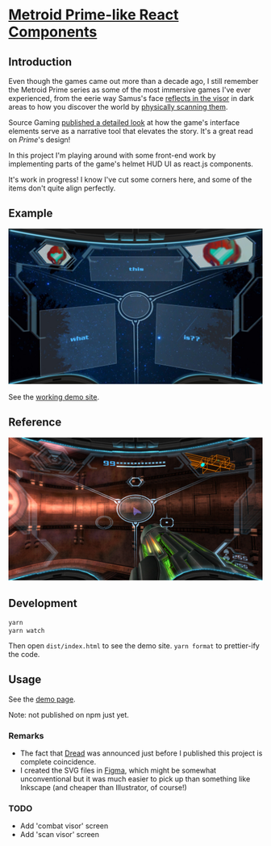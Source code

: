 # [Metroid Prime-like React Components](https://pelmers.github.io/metroid-prime-react-components/)

## Introduction

Even though the games came out more than a decade ago, I still remember the
Metroid Prime series as some of the most immersive games I've ever experienced,
from the eerie way Samus's face [reflects in the visor](https://twitter.com/mctroid/status/1226199961970380801) in dark areas to
how you discover the world by [physically scanning them](https://metroid.fandom.com/wiki/Scan_Visor).

Source Gaming [published a detailed look](https://sourcegaming.info/2017/06/28/holism-metroid-prime-and-the-scan-visor/)
at how the game's interface elements serve as a narrative tool that elevates
the story. It's a great read on _Prime_'s design!

In this project I'm playing around with some front-end work by implementing
parts of the game's helmet HUD UI as react.js components.

It's work in progress! I know I've cut some corners here, and some of the items
don't quite align perfectly.

## Example

![Demo screenshot](./screenshot.jpg)

See the [working demo site](https://pelmers.github.io/metroid-prime-react-components/).

## Reference

![in-game screenshot](./reference.jpg)

## Development

```
yarn
yarn watch
```

Then open `dist/index.html` to see the demo site.
`yarn format` to prettier-ify the code.

## Usage

See the [demo page](./src/demo/main.tsx).

Note: not published on npm just yet.

### Remarks

-   The fact that
    [Dread](https://www.nintendo.com/games/detail/metroid-dread-switch/) was
    announced just before I published this project is complete coincidence.
-   I created the SVG files in [Figma](https://www.figma.com/), which might be
    somewhat unconventional but it was much easier to pick up than something like
    Inkscape (and cheaper than Illustrator, of course!)

### TODO

-   Add 'combat visor' screen
-   Add 'scan visor' screen
